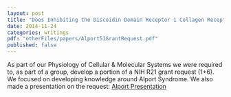 ```yaml
---
layout: post
title: "Does Inhibiting the Discoidin Domain Receptor 1 Collagen Receptor Prevent Renal Fibrosis Due to Alport Syndrome?"
date: 2014-11-24
categories: writings
pdf: "otherFiles/papers/Alport51GrantRequest.pdf"
published: false
---
```


As part of our Physiology of Cellular & Molecular Systems we were required to, as part of a group, develop a portion of a NIH R21 grant request (1+6). We focused on developing knowledge around Alport Syndrome. We also made a presentation on the request: [Alport Presentation](https://onedrive.live.com/redir?resid=5081E31F30D8F168!378672&authkey=!ADpYESVmlifC1ZY&ithint=file%2cpptx)
